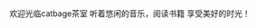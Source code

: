 <!DOCTYPE html>
<html lang="en">
<head>
    <meta charset="UTF-8">
    <title>catbage茶室</title>
</head>
<body>
欢迎光临catbage茶室
听着悠闲的音乐，阅读书籍
享受美好的时光！
</body>
</html>
